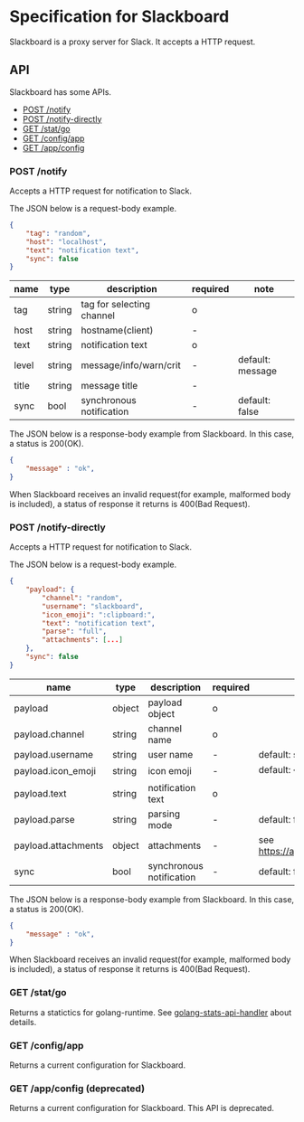 # Specification for Slackboard

Slackboard is a proxy server for Slack. It accepts a HTTP request.

## API

Slackboard has some APIs.

 * [POST /notify](#post-notify)
 * [POST /notify-directly](#post-notify-directly)
 * [GET /stat/go](#get-statgo)
 * [GET /config/app](#get-configapp)
 * [GET /app/config](#get-configapp)

### POST /notify

Accepts a HTTP request for notification to Slack.

The JSON below is a request-body example.

```json
{
    "tag": "random",
    "host": "localhost",
    "text": "notification text",
    "sync": false
}
```

|name |type  |description               |required|note            |
|-----|------|--------------------------|--------|----------------|
|tag  |string|tag for selecting channel |o       |                |
|host |string|hostname(client)          |-       |                |
|text |string|notification text         |o       |                |
|level|string|message/info/warn/crit    |-       |default: message|
|title|string|message title             |-       |                |
|sync |bool  |synchronous notification  |-       |default: false  |



The JSON below is a response-body example from Slackboard. In this case, a status is 200(OK).

```json
{
    "message" : "ok",
}
```

When Slackboard receives an invalid request(for example, malformed body is included), a status of response it returns is 400(Bad Request).

### POST /notify-directly

Accepts a HTTP request for notification to Slack.

The JSON below is a request-body example.

```json
{
    "payload": {
        "channel": "random",
        "username": "slackboard",
        "icon_emoji": ":clipboard:",
        "text": "notification text",
        "parse": "full",
        "attachments": [...]
    },
    "sync": false
}
```

|name               |type  |description             |required|note                                       |
|-------------------|------|------------------------|--------|-------------------------------------------|
|payload            |object|payload object          |o       |                                           |
|payload.channel    |string|channel name            |o       |                                           |
|payload.username   |string|user name               |-       |default: slackboard                        |
|payload.icon_emoji |string|icon emoji              |-       |default: :clipboard:                       |
|payload.text       |string|notification text       |o       |                                           |
|payload.parse      |string|parsing mode            |-       |default: full                              |
|payload.attachments|object|attachments             |-       |see https://api.slack.com/docs/attachments |
|sync               |bool  |synchronous notification|-       |default: false                             |

The JSON below is a response-body example from Slackboard. In this case, a status is 200(OK).

```json
{
    "message" : "ok",
}
```

When Slackboard receives an invalid request(for example, malformed body is included), a status of response it returns is 400(Bad Request).

### GET /stat/go

Returns a statictics for golang-runtime. See [golang-stats-api-handler](https://github.com/fukata/golang-stats-api-handler) about details.

### GET /config/app

Returns a current configuration for Slackboard.

### GET /app/config (deprecated)

Returns a current configuration for Slackboard. This API is deprecated.
